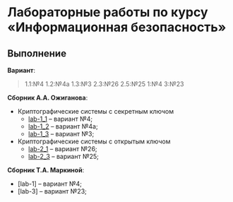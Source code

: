# Лабораторные работы по курсу «Информационная безопасность»

## Выполнение

**Вариант**:

> 1.1:№4 1.2:№4а 1.3:№3 2.3:№26 2.5:№25 1:№4 3:№23

**Сборник А.А. Ожиганова**:

- Криптографические системы с секретным ключом 
    - [lab-1_1](./lab-1_1) – вариант №4;
    - [lab-1_2](./lab-1_2) – вариант №4а;
    - [lab-1_3](./lab-1_3) – вариант №3;
- Криптографические системы с открытым ключом 
    - [lab-2_1](./lab-2_1) – вариант №26;
    - [lab-2_3](./lab-2_1) – вариант №25;

**Сборник Т.А. Маркиной**:

- [lab-1] – вариант №4;
- [lab-3] – вариант №23;
